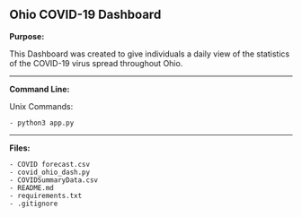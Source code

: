 ## Ohio COVID-19 Dashboard

__**Purpose:**__ 

This Dashboard was created to give individuals a daily view of the statistics of the COVID-19 virus spread throughout Ohio.

---

__**Command Line:**__

Unix Commands:

	- python3 app.py
	
---

__**Files:**__

	- COVID forecast.csv
	- covid_ohio_dash.py
	- COVIDSummaryData.csv
	- README.md
	- requirements.txt
	- .gitignore
